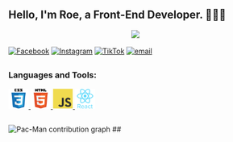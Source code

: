 ## Hello, I'm Roe, a Front-End Developer. 👨‍💻👾

<div align="center">
  <img height="150" src="https://media.giphy.com/media/M9gbBd9nbDrOTu1Mqx/giphy.gif"  />
</div>

[![Facebook](https://img.shields.io/badge/Facebook-%231877F2.svg?logo=Facebook&logoColor=white)](https://facebook.com/https://www.facebook.com/Yvng.dsh/) [![Instagram](https://img.shields.io/badge/Instagram-%23E4405F.svg?logo=Instagram&logoColor=white)](https://instagram.com/https://www.instagram.com/yvngdash999?igsh=amFud3c1OWllMnU0) [![TikTok](https://img.shields.io/badge/TikTok-%23000000.svg?logo=TikTok&logoColor=white)](https://tiktok.com/@https://www.tiktok.com/@mafckadash_a?_t=ZS-8xxm04s1wPv&_r=1) [![email](https://img.shields.io/badge/Email-D14836?logo=gmail&logoColor=white)](mailto:eaters514@gmail.com) 

## 
<h3 align="left">Languages and Tools:</h3>
<p align="left"> <a href="https://www.w3schools.com/css/" target="_blank" rel="noreferrer"> <img src="https://raw.githubusercontent.com/devicons/devicon/master/icons/css3/css3-original-wordmark.svg" alt="css3" width="40" height="40"/> </a> <a href="https://www.w3.org/html/" target="_blank" rel="noreferrer"> <img src="https://raw.githubusercontent.com/devicons/devicon/master/icons/html5/html5-original-wordmark.svg" alt="html5" width="40" height="40"/> </a> <a href="https://developer.mozilla.org/en-US/docs/Web/JavaScript" target="_blank" rel="noreferrer"> <img src="https://raw.githubusercontent.com/devicons/devicon/master/icons/javascript/javascript-original.svg" alt="javascript" width="40" height="40"/> </a> <a href="https://reactjs.org/" target="_blank" rel="noreferrer"> <img src="https://raw.githubusercontent.com/devicons/devicon/master/icons/react/react-original-wordmark.svg" alt="react" width="40" height="40"/> </a> </p>

## 
<picture>
  <source media="(prefers-color-scheme: dark)" srcset="https://raw.githubusercontent.com/[USERNAME]/[USERNAME]/output/pacman-contribution-graph-dark.svg">
  <source media="(prefers-color-scheme: light)" srcset="https://raw.githubusercontent.com/[USERNAME]/[USERNAME]/output/pacman-contribution-graph.svg">
  <img alt="Pac-Man contribution graph" src="https://raw.githubusercontent.com/[USERNAME]/[USERNAME]/output/pacman-contribution-graph.svg">
</picture>
##
